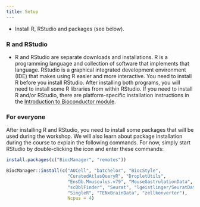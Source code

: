 ```yaml
---
title: Setup
---
```


- Install R, RStudio and packages (see below).

### R and RStudio

- R and RStudio are separate downloads and installations. R is a programming language and collection of software that implements that language. RStudio is a graphical integrated development environment
(IDE) that makes using R easier and more interactive. You need to install R
before you install RStudio. After installing both programs, you will need to
install some R libraries from within RStudio. If you need to install R and/or RStudio, there are platform-specific installation instructions in the [Introduction to Bioconductor module](https://carpentries-incubator.github.io/bioc-intro/).

### For everyone

After installing R and RStudio, you need to install some packages that will be
used during the workshop. We will also learn about package installation during
the course to explain the following commands. For now, simply start RStudio by
double-clicking the icon and enter these commands:

```r
install.packages(c("BiocManager", "remotes"))

BiocManager::install(c("AUCell", "batchelor", "BiocStyle", 
                       "CuratedAtlasQueryR", "DropletUtils", 
                       "EnsDb.Mmusculus.v79", "MouseGastrulationData",
                       "scDblFinder", "Seurat", "lgeistlinger/SeuratData",
                       "SingleR", "TENxBrainData", "zellkonverter"),
                       Ncpus = 4)
```

<!--- 
grep -Ph "library\(" episodes/*.Rmd | sort | uniq 

^these are all libraries loaded in the episodes
-->



